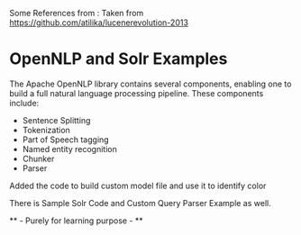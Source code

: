 Some References from : Taken from https://github.com/atilika/lucenerevolution-2013  


OpenNLP and Solr Examples
===========================

The Apache OpenNLP library contains several components, enabling one to build a full natural language processing pipeline.  These components include:
*	Sentence Splitting
*	Tokenization
*	Part of Speech tagging
*	Named entity recognition
*	Chunker
*	Parser 
	

Added the code to build custom model file and use it to identify color  

There is Sample Solr Code and Custom Query Parser Example as well.  
  
  
** - Purely for learning purpose - **  


